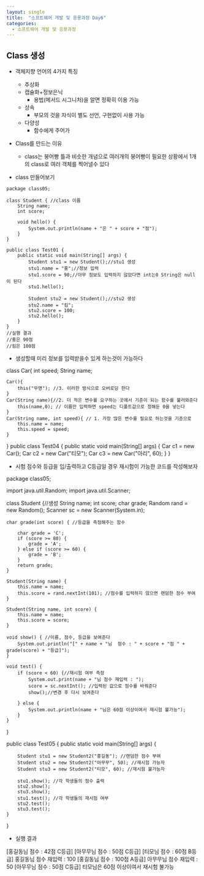 ```yaml
---
layout: single
title:  "소프트웨어 개발 및 응용과정 Day6"
categories:
  - 소프트웨어 개발 및 응용과정
---
```

## Class 생성

* 객체지향 언어의 4가지 특징
  * 추상화
  * 캡슐화+정보은닉
    * 용법(메서드 시그니처)을 알면 정확히 이용 가능
  * 상속
    * 부모의 것을 자식이 별도 선언, 구현없이 사용 가능
  * 다양성
    * 함수에게 주어가 

* Class를 만드는 이유
  * class는 붕어빵 틀과 비슷한 개념으로 여러개의 붕어빵이 필요한 상황에서 1개의 class로 여러 객체를 찍어낼수 있다

* class 만들어보기
```
package class05;

class Student { //class 이름
	String name;
	int score;

	void hello() {
		System.out.println(name + "은 " + score + "점");
	}
}

public class Test01 {
	public static void main(String[] args) {
		Student stu1 = new Student();//stu1 생성
		stu1.name = "홍";//정보 입력
		stu1.score = 90;//아무 정보도 입력하지 않았다면 int는0 String은 null이 된다
		stu1.hello(); 

		Student stu2 = new Student();//stu2 생성
		stu2.name = "킴";
		stu2.score = 100;
		stu2.hello();
	}
}
//실행 결과
//홍은 90점
//킴은 100점
```




* 생성할때 미리 정보를 입력받을수 있게 하는것이 가능하다

class Car{
	int speed;
	String name;
	
	Car(){
		this("무명"); //3. 이러한 방식으로 오버로딩 한다
	}
	Car(String name){//2. 더 적은 변수를 요구하는 곳에서 기준이 되는 함수를 불러와준다
		this(name,0); // 이름만 입력하면 speed는 디폴트값으로 정해둔 0을 넣는다
	}
	Car(String name, int speed){ // 1. 가장 많은 변수를 필요로 하는것을 기준으로
		this.name = name;
		this.speed = speed;
	}
}
public class Test04 {
	public static void main(String[] args) {
		Car c1 = new Car();
		Car c2 = new Car("티모");
		Car c3 = new Car("아리", 60);
    }
}




* 시험 점수와 등급을 입/출력하고 C등급일 경우 재시험이 가능한 코드를 작성해보자

package class05;

import java.util.Random;
import java.util.Scanner;

class Student {//생성
	String name;
	int score;
	char grade;
	Random rand = new Random();
	Scanner sc = new Scanner(System.in);

	char grade(int score) { //등급을 측정해주는 함수

		char grade = 'C';
		if (score >= 80) {
			grade = 'A';
		} else if (score >= 60) {
			grade = 'B';
		}
		return grade;
	}

	Student(String name) {
		this.name = name;
		this.score = rand.nextInt(101); //점수를 입력하지 않으면 랜덤한 점수 부여
	}

	Student(String name, int score) {
		this.name = name;
		this.score = score;
	}

	void show() { //이름, 점수, 등급을 보여준다
		System.out.println("[" + name + "님	점수 : " + score + "점 " + grade(score) + "등급]");
	}

	void test() {
		if (score < 60) {//재시험 여부 측정
			System.out.print(name + "님 점수 재입력 : ");
			score = sc.nextInt(); //입력된 값으로 점수를 바꿔준다
			show();//변경 후 다시 보여준다

		} else {
			System.out.println(name + "님은 60점 이상이여서 재시험 불가능");
		}
	}
}

public class Test05 {
	public static void main(String[] args) {

		Student stu1 = new Student2("홍길동"); //랜덤한 점수 부여
		Student stu2 = new Student2("아무무", 50); //재시험 가능자
		Student stu3 = new Student2("티모", 60); //재시험 불가능자

		stu1.show(); //각 학생들의 점수 출력
		stu2.show();
		stu3.show();
		stu1.test(); //각 학생들의 재시험 여부
		stu2.test();
		stu3.test();
	}
}



* 실행 결과

[홍길동님	점수 : 42점 C등급]
[아무무님	점수 : 50점 C등급]
[티모님	점수 : 60점 B등급]
홍길동님 점수 재입력 : 100
[홍길동님	점수 : 100점 A등급]
아무무님 점수 재입력 : 50
[아무무님	점수 : 50점 C등급]
티모님은 60점 이상이여서 재시험 불가능
